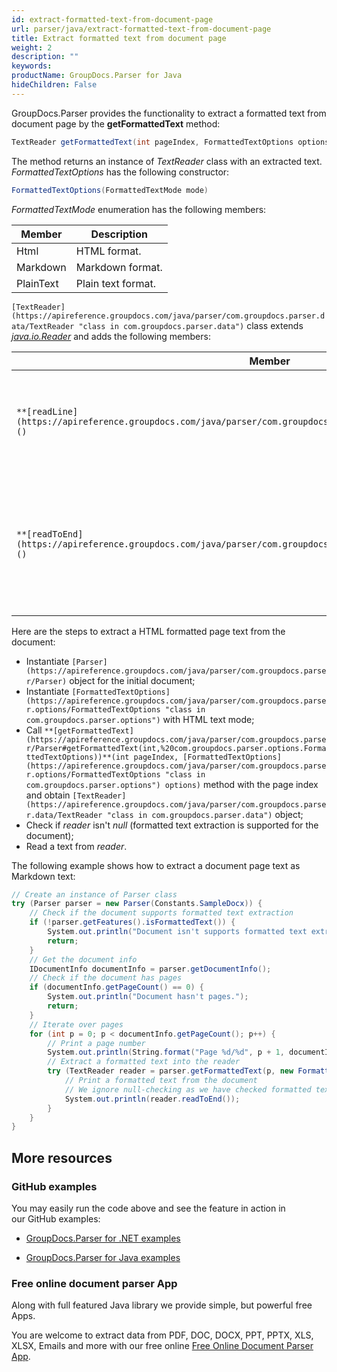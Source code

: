 ```yaml
---
id: extract-formatted-text-from-document-page
url: parser/java/extract-formatted-text-from-document-page
title: Extract formatted text from document page
weight: 2
description: ""
keywords: 
productName: GroupDocs.Parser for Java
hideChildren: False
---
```

GroupDocs.Parser provides the functionality to extract a formatted text from document page by the **getFormattedText** method:

```csharp
TextReader getFormattedText(int pageIndex, FormattedTextOptions options);

```

The method returns an instance of *TextReader* class with an extracted text. *FormattedTextOptions* has the following constructor:

```csharp
FormattedTextOptions(FormattedTextMode mode)

```

*FormattedTextMode* enumeration has the following members:

| Member | Description |
| --- | --- |
| Html | HTML format. |
| Markdown | Markdown format. |
| PlainText | Plain text format. |

`[TextReader](https://apireference.groupdocs.com/java/parser/com.groupdocs.parser.data/TextReader "class in com.groupdocs.parser.data")` class extends [*java.io.Reader*](http://docs.oracle.com/javase/7/docs/api/java/io/Reader.html?is-external=true) and adds the following members:

| Member | Description |
| --- | --- |
| `**[readLine](https://apireference.groupdocs.com/java/parser/com.groupdocs.parser.data/TextReader#readLine())**()` | Reads a line of characters from the text reader and returns the data as a string. |
| `**[readToEnd](https://apireference.groupdocs.com/java/parser/com.groupdocs.parser.data/TextReader#readToEnd())**()` | Reads all characters from the current position to the end of the text reader and returns them as one string. |

Here are the steps to extract a HTML formatted page text from the document:

*   Instantiate `[Parser](https://apireference.groupdocs.com/java/parser/com.groupdocs.parser/Parser)` object for the initial document;
*   Instantiate `[FormattedTextOptions](https://apireference.groupdocs.com/java/parser/com.groupdocs.parser.options/FormattedTextOptions "class in com.groupdocs.parser.options")` with HTML text mode;
*   Call `**[getFormattedText](https://apireference.groupdocs.com/java/parser/com.groupdocs.parser/Parser#getFormattedText(int,%20com.groupdocs.parser.options.FormattedTextOptions))**(int pageIndex, [FormattedTextOptions](https://apireference.groupdocs.com/java/parser/com.groupdocs.parser.options/FormattedTextOptions "class in com.groupdocs.parser.options") options)` method with the page index and obtain `[TextReader](https://apireference.groupdocs.com/java/parser/com.groupdocs.parser.data/TextReader "class in com.groupdocs.parser.data")` object;
*   Check if *reader* isn't *null* (formatted text extraction is supported for the document);
*   Read a text from *reader*.

The following example shows how to extract a document page text as Markdown text:

```csharp
// Create an instance of Parser class
try (Parser parser = new Parser(Constants.SampleDocx)) {
    // Check if the document supports formatted text extraction
    if (!parser.getFeatures().isFormattedText()) {
        System.out.println("Document isn't supports formatted text extraction.");
        return;
    }
    // Get the document info
    IDocumentInfo documentInfo = parser.getDocumentInfo();
    // Check if the document has pages
    if (documentInfo.getPageCount() == 0) {
        System.out.println("Document hasn't pages.");
        return;
    }
    // Iterate over pages
    for (int p = 0; p < documentInfo.getPageCount(); p++) {
        // Print a page number 
        System.out.println(String.format("Page %d/%d", p + 1, documentInfo.getPageCount()));
        // Extract a formatted text into the reader
        try (TextReader reader = parser.getFormattedText(p, new FormattedTextOptions(FormattedTextMode.Markdown))) {
            // Print a formatted text from the document
            // We ignore null-checking as we have checked formatted text extraction feature support earlier
            System.out.println(reader.readToEnd());
        }
    }
}

```

## More resources

### GitHub examples

You may easily run the code above and see the feature in action in our GitHub examples:

*   [GroupDocs.Parser for .NET examples](https://github.com/groupdocs-parser/GroupDocs.Parser-for-.NET)
    
*   [GroupDocs.Parser for Java examples](https://github.com/groupdocs-parser/GroupDocs.Parser-for-Java)
    

### Free online document parser App

Along with full featured Java library we provide simple, but powerful free Apps.

You are welcome to extract data from PDF, DOC, DOCX, PPT, PPTX, XLS, XLSX, Emails and more with our free online [Free Online Document Parser App](https://products.groupdocs.app/parser).
